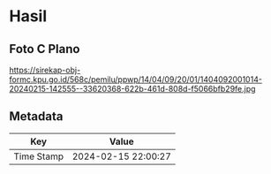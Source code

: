 # Hasil

## Foto C Plano

https://sirekap-obj-formc.kpu.go.id/568c/pemilu/ppwp/14/04/09/20/01/1404092001014-20240215-142555--33620368-622b-461d-808d-f5066bfb29fe.jpg


## Metadata

| Key        | Value               |
| ---------- | ------------------- |
| Time Stamp | 2024-02-15 22:00:27 |



